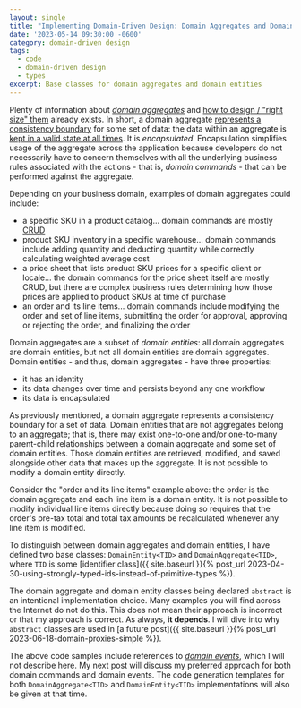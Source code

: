 ```yaml
---
layout: single
title: "Implementing Domain-Driven Design: Domain Aggregates and Domain Entities"
date: '2023-05-14 09:30:00 -0600'
category: domain-driven design
tags:
  - code
  - domain-driven design
  - types
excerpt: Base classes for domain aggregates and domain entities
---
```


Plenty of information about [*domain aggregates*](https://www.martinfowler.com/bliki/DDD_Aggregate) and [how to design / "right size" them](https://www.youtube.com/watch?v=djq0293b2bA) already exists.  In short, a domain aggregate [represents a consistency boundary](https://www.jamesmichaelhickey.com/consistency-boundary/) for some set of data: the data within an aggregate is [kept in a valid state at all times](https://enterprisecraftsmanship.com/posts/always-valid-domain-model/).  It is *encapsulated*.  Encapsulation simplifies usage of the aggregate across the application because developers do not necessarily have to concern themselves with all the underlying business rules associated with the actions - that is, *domain commands* - that can be performed against the aggregate.

Depending on your business domain, examples of domain aggregates could include:

- a specific SKU in a product catalog...  domain commands are mostly [CRUD](https://stackify.com/what-are-crud-operations/)
- product SKU inventory in a specific warehouse...  domain commands include adding quantity and deducting quantity while correctly calculating weighted average cost
- a price sheet that lists product SKU prices for a specific client or locale...  the domain commands for the price sheet itself are mostly CRUD, but there are complex business rules determining how those prices are applied to product SKUs at time of purchase
- an order and its line items...  domain commands include modifying the order and set of line items, submitting the order for approval, approving or rejecting the order, and finalizing the order

Domain aggregates are a subset of *domain entities*: all domain aggregates are domain entities, but not all domain entities are domain aggregates.  Domain entities - and thus, domain aggregates - have three properties:

- it has an identity
- its data changes over time and persists beyond any one workflow
- its data is encapsulated

As previously mentioned, a domain aggregate represents a consistency boundary for a set of data.  Domain entities that are not aggregates belong to an aggregate; that is, there may exist one-to-one and/or one-to-many parent-child relationships between a domain aggregate and some set of domain entities.  Those domain entities are retrieved, modified, and saved alongside other data that makes up the aggregate.  It is not possible to modify a domain entity directly.

Consider the "order and its line items" example above: the order is the domain aggregate and each line item is a domain entity.  It is not possible to modify individual line items directly because doing so requires that the order's pre-tax total and total tax amounts be recalculated whenever any line item is modified.

To distinguish between domain aggregates and domain entities, I have defined two base classes: `DomainEntity<TID>` and `DomainAggregate<TID>`, where `TID` is some [identifier class]({{ site.baseurl }}{% post_url 2023-04-30-using-strongly-typed-ids-instead-of-primitive-types %}).

<script src="https://gist.github.com/RyanMarcotte/5fc7a4d91122b043eba0f960ba380461.js"></script>

<script src="https://gist.github.com/RyanMarcotte/8d99da769b2f112b78000c5fea5c7519.js"></script>

The domain aggregate and domain entity classes being declared `abstract` is an intentional implementation choice.  Many examples you will find across the Internet do not do this.  This does not mean their approach is incorrect or that my approach is correct.  As always, **it depends**.  I will dive into why `abstract` classes are used in [a future post]({{ site.baseurl }}{% post_url 2023-06-18-domain-proxies-simple %}).

The above code samples include references to [*domain events*](https://learn.microsoft.com/en-us/dotnet/architecture/microservices/microservice-ddd-cqrs-patterns/domain-events-design-implementation), which I will not describe here.  My next post will discuss my preferred approach for both domain commands and domain events.  The code generation templates for both `DomainAggregate<TID>` and `DomainEntity<TID>` implementations will also be given at that time.

